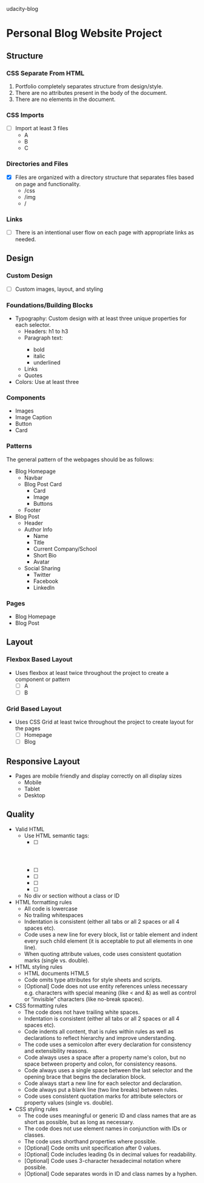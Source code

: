 udacity-blog
# Personal Blog Website Project

## Structure

### CSS Separate From HTML
1. Portfolio completely separates structure from design/style.
2. There are no attributes present in the body of the document.
3. There are no elements in the document.

### CSS Imports
- [ ] Import at least 3 files
    - A
    - B
    - C

### Directories and Files
- [x] Files are organized with a directory structure that separates files based on page and functionality.
    - /css
    - /img
    - /

### Links
- [ ] There is an intentional user flow on each page with appropriate links as needed.

## Design

### Custom Design
- [ ] Custom images, layout, and styling

### Foundations/Building Blocks
- Typography:  Custom design with at least three unique properties for each selector.
    - Headers:  h1 to h3
    - Paragraph text: <p>
        - bold
        - italic
        - underlined
    - Links 
    - Quotes
- Colors:  Use at least three

### Components
- Images
- Image Caption
- Button
- Card

### Patterns

The general pattern of the webpages should be as follows:

- Blog Homepage
    - Navbar
    - Blog Post Card
        - Card
        - Image
        - Buttons
    - Footer
- Blog Post
    - Header
    - Author Info
        - Name
        - Title
        - Current Company/School
        - Short Bio
        - Avatar
    - Social Sharing
        - Twitter
        - Facebook
        - LinkedIn

### Pages
- Blog Homepage
- Blog Post

## Layout

### Flexbox Based Layout
- Uses flexbox at least twice throughout the project to create a component or pattern
    - [ ] A
    - [ ] B

### Grid Based Layout
- Uses CSS Grid at least twice throughout the project to create layout for the pages
    - [ ] Homepage
    - [ ] Blog

## Responsive Layout
- Pages are mobile friendly and display correctly on all display sizes
    - Mobile
    - Tablet
    - Desktop

## Quality
- Valid HTML
    - Use HTML semantic tags:
        - [ ] <header>
        - [ ] <footer>
        - [ ] <article>
        - [ ] <section>
        - [ ] <nav>
    - No div or section without a class or ID
- HTML formatting rules
    - All code is lowercase
    - No trailing whitespaces
    - Indentation is consistent (either all tabs or all 2 spaces or all 4 spaces etc).
    - Code uses a new line for every block, list or table element and indent every such child element (it is acceptable to put all elements in one line).
    - When quoting attribute values, code uses consistent quotation marks (single vs. double).
- HTML styling rules
    - HTML documents HTML5 <!doctype html>
    - Code omits type attributes for style sheets and scripts.
    - [Optional] Code does not use entity references unless necessary e.g. characters with special meaning (like < and &) as well as control or “invisible” characters (like no-break spaces).
- CSS formatting rules
    - The code does not have trailing white spaces.
    - Indentation is consistent (either all tabs or all 2 spaces or all 4 spaces etc).
    - Code indents all content, that is rules within rules as well as declarations to reflect hierarchy and improve understanding.
    - The code uses a semicolon after every declaration for consistency and extensibility reasons.
    - Code always uses a space after a property name's colon, but no space between property and colon, for consistency reasons.
    - Code always uses a single space between the last selector and the opening brace that begins the declaration block. 
    - Code always start a new line for each selector and declaration.
    - Code always put a blank line (two line breaks) between rules.
    - Code uses consistent quotation marks for attribute selectors or property values (single vs. double).
- CSS styling rules
    - The code uses meaningful or generic ID and class names that are as short as possible, but as long as necessary.
    - The code does not use element names in conjunction with IDs or classes.
    - The code uses shorthand properties where possible.
    - [Optional] Code omits unit specification after 0 values.
    - [Optional] Code includes leading 0s in decimal values for readability.
    - [Optional] Code uses 3-character hexadecimal notation where possible.
    - [Optional] Code separates words in ID and class names by a hyphen.
